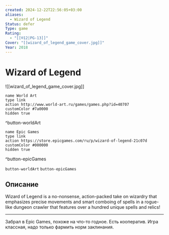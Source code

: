 ```yaml
---
created: 2024-12-22T22:56:05+03:00
aliases:
  - Wizard of Legend
Status: defer
Type: game
Rating:
  - "[[®️12|PG-13]]"
Cover: "[[wizard_of_legend_game_cover.jpg]]"
Year: 2018
---
```


# Wizard of Legend

![[wizard_of_legend_game_cover.jpg]]

```button
name World Art
type link
action http://www.world-art.ru/games/games.php?id=40707
customColor #7a0000
hidden true
```
^button-worldArt

```button
name Epic Games
type link
action https://store.epicgames.com/ru/p/wizard-of-legend-21c07d
customColor #000000
hidden true
```
^button-epicGames

`button-worldArt` `button-epicGames`


## Описание

Wizard of Legend is a no-nonsense, action-packed take on wizardry that emphasizes precise movements and smart comboing of spells in a rogue-like dungeon crawler that features over a hundred unique spells and relics!

---

Забрал в Epic Games, похоже на что-то годное. Есть кооператив. Игра классная, надо только фармить норм заклинания.
